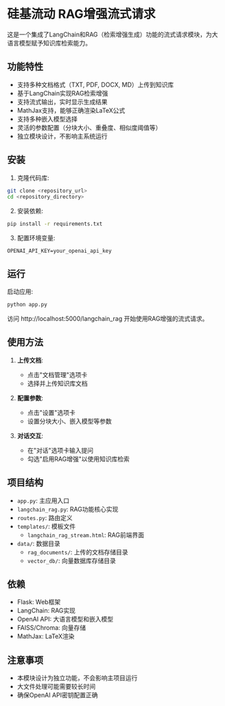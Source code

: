 # 硅基流动 RAG增强流式请求

这是一个集成了LangChain和RAG（检索增强生成）功能的流式请求模块，为大语言模型赋予知识库检索能力。

## 功能特性

- 支持多种文档格式（TXT, PDF, DOCX, MD）上传到知识库
- 基于LangChain实现RAG检索增强
- 支持流式输出，实时显示生成结果
- MathJax支持，能够正确渲染LaTeX公式
- 支持多种嵌入模型选择
- 灵活的参数配置（分块大小、重叠度、相似度阈值等）
- 独立模块设计，不影响主系统运行

## 安装

1. 克隆代码库:
```bash
git clone <repository_url>
cd <repository_directory>
```

2. 安装依赖:
```bash
pip install -r requirements.txt
```

3. 配置环境变量:
```
OPENAI_API_KEY=your_openai_api_key
```

## 运行

启动应用:
```bash
python app.py
```

访问 http://localhost:5000/langchain_rag 开始使用RAG增强的流式请求。

## 使用方法

1. **上传文档**:
   - 点击"文档管理"选项卡
   - 选择并上传知识库文档

2. **配置参数**:
   - 点击"设置"选项卡
   - 设置分块大小、嵌入模型等参数

3. **对话交互**:
   - 在"对话"选项卡输入提问
   - 勾选"启用RAG增强"以使用知识库检索

## 项目结构

- `app.py`: 主应用入口
- `langchain_rag.py`: RAG功能核心实现
- `routes.py`: 路由定义
- `templates/`: 模板文件
  - `langchain_rag_stream.html`: RAG前端界面
- `data/`: 数据目录
  - `rag_documents/`: 上传的文档存储目录
  - `vector_db/`: 向量数据库存储目录

## 依赖

- Flask: Web框架
- LangChain: RAG实现
- OpenAI API: 大语言模型和嵌入模型
- FAISS/Chroma: 向量存储
- MathJax: LaTeX渲染

## 注意事项

- 本模块设计为独立功能，不会影响主项目运行
- 大文件处理可能需要较长时间
- 确保OpenAI API密钥配置正确 